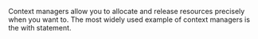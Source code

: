 Context managers allow you to allocate and release resources precisely when you want to. The most widely used example of context managers is the with statement.
